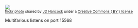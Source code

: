 
<a title="Fowl Storm" href="http://flickr.com/photos/jdhancock/6151250051"><img src="http://farm7.static.flickr.com/6190/6151250051_e788157404.jpg" /></a><br /><small><a title="Fowl Storm" href="http://flickr.com/photos/jdhancock/6151250051">flickr photo</a> shared by <a href="http://flickr.com/people/jdhancock">JD Hancock</a> under a <a href="http://creativecommons.org/licenses/by/2.0/">Creative Commons ( BY ) license</a> </small>


Multifarious listens on port 15568


